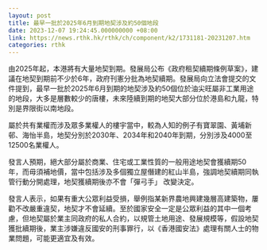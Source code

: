 ```yaml
---
layout: post
title: 最早一批於2025年6月到期地契涉及約50個地段
date: 2023-12-07 19:24:45.000000000 +08:00
link: https://news.rthk.hk/rthk/ch/component/k2/1731181-20231207.htm
categories: rthk
---
```


由2025年起，本港將有大量地契到期。發展局公布《政府租契續期條例草案》，建議在地契到期前不少於6年，政府刊憲分批為地契續期。發展局向立法會提交的文件提到，最早一批於2025年6月到期的地契涉及約50個位於油尖旺屬非工業用途的地段，大多是層數較少的唐樓，未來陸續到期的地契大部分位於港島和九龍，特別是界限街以南地段。

屬於共有業權而涉及眾多業權人的樓宇當中，較為人知的例子有寶翠園、黃埔新邨、海怡半島，地契分別於2030年、2034年和2040年到期，分別涉及4000至12500名業權人。

發言人預期，絕大部分屬於商業、住宅或工業性質的一般用途地契會獲續期50年，而毋須補地價，當中包括涉及多個獨立屋僭建的紅山半島，強調地契續期同執管行動分開處理，地契獲續期後亦不會「彈弓手」 改變決定。

發言人表示，如果有重大公眾利益受損，舉例指某新界農地興建幾層高建築物，屢勸不改嚴重違契，地契才不會延續。至於國家安全一定是公眾利益的其中一個考慮，但地契屬於業主同政府的私人合約，以規管土地用途、發展規模等，假設地契獲批續期後，業主涉嫌違反國安的刑事罪行，以《香港國安法》處理有關人士的物業問題，可能更適宜及有效。
